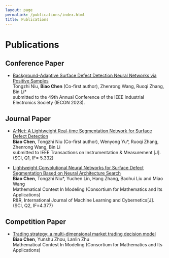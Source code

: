 ```yaml
---
layout: page
permalink: /publications/index.html
title: Publications
---
```


# Publications

<!-- Lastest Update: 9th May 2023&nbsp;  [中文 (Chinese Version)](https://max-chenb.github.io/publications-zh/) -->

## Conference Paper

- [Background-Adaptive Surface Defect Detection Neural Networks via Positive Samples](https://max-chenb.github.io/mypaper/202302ICAROB.pdf)<br>Tongzhi Niu, **Biao Chen** (Co-first author), Zhenrong Wang, Ruoqi Zhang, Bin Li*<br>submitted to the 49th Annual Conference of the IEEE Industrial Electronics Society (IECON 2023).

## Journal Paper

- [A-Net: A Lightweight Real-time Segmentation Network for Surface Defect Detection](https://max-chenb.github.io/mypaper/202208cenim.pdf)<br>**Biao Chen**, Tongzhi Niu (Co-first author), Wenyong Yu*, Ruoqi Zhang, Zhenrong Wang, Bin Li<br>submitted to IEEE Transactions on Instrumentation & Measurement [J]. (SCI, Q1, IF= 5.332)

- [Lightweight Convolutional Neural Networks for Surface Defect Segmentation Based on Neural Architecture Search](https://max-chenb.github.io/mypaper/SDI-NAS.pdf)<br>**Biao Chen**, Tongzhi Niu*, Yuchen Lin, Hang Zhang, Baohui Liu and Miao Wang<br>Mathematical Contest In Modeling (Consortium for Mathematics and Its Applications)<br>R&R, International Journal of Machine Learning and Cybernetics[J]. (SCI, Q2, IF=4.377)

## Competition Paper

- [Trading strategy: a multi-dimensional market trading decision model](https://max-chenb.github.io/mypaper/2202981.pdf)<br>**Biao Chen**, Yunshu Zhou, Lanlin Zhu<br>Mathematical Contest In Modeling (Consortium for Mathematics and Its Applications)<br>

<!-- ## Working Paper

- RMS Testbed for IoT Cybersecurity Using Machine Learning Based Approach. [The latest manuscript](https://max-chenb.github.io/mypaper/202210camb.pdf) (29th Dec 2022) -->

